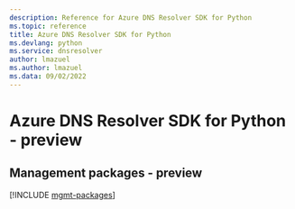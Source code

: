 ```yaml
---
description: Reference for Azure DNS Resolver SDK for Python
ms.topic: reference
title: Azure DNS Resolver SDK for Python
ms.devlang: python
ms.service: dnsresolver
author: lmazuel
ms.author: lmazuel
ms.data: 09/02/2022
---
```

# Azure DNS Resolver SDK for Python - preview

## Management packages - preview
[!INCLUDE [mgmt-packages](dns-resolver-mgmt-index.md)]